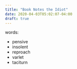 ```yaml
---
title: "Book Notes the Idiot"
date: 2020-04-03T05:02:07-04:00
draft: true
---
```




words:
* pensive
* insolent
* reproach
* varlet
* taciturn